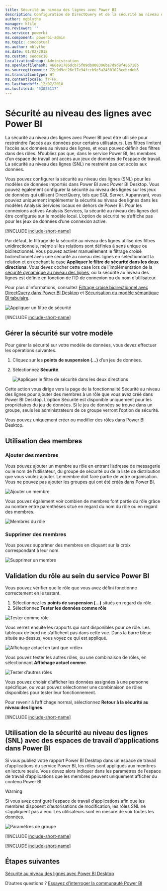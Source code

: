```yaml
---
title: Sécurité au niveau des lignes avec Power BI
description: Configuration de DirectQuery et de la sécurité au niveau des lignes pour les jeux de données importés dans le service Power BI
author: mgblythe
manager: kfile
ms.reviewer: ''
ms.service: powerbi
ms.component: powerbi-admin
ms.topic: conceptual
ms.author: mblythe
ms.date: 01/02/2018
ms.custom: seodec18
LocalizationGroup: Administration
ms.openlocfilehash: 466e91786dcb75f09db808306ba7d9d9f486718b
ms.sourcegitcommit: 72c9d9ec26e17e94fccb9c5a24301028cebcdeb5
ms.translationtype: HT
ms.contentlocale: fr-FR
ms.lasthandoff: 12/07/2018
ms.locfileid: "53025117"
---
```

# <a name="row-level-security-rls-with-power-bi"></a>Sécurité au niveau des lignes avec Power BI

La sécurité au niveau des lignes avec Power BI peut être utilisée pour restreindre l’accès aux données pour certains utilisateurs. Les filtres limitent l’accès aux données au niveau des lignes, et vous pouvez définir des filtres dans des rôles. N’oubliez pas que, dans le service Power BI, les membres d’un espace de travail ont accès aux jeux de données de l’espace de travail. La sécurité au niveau des lignes (SNL) ne restreint pas cet accès aux données.

Vous pouvez configurer la sécurité au niveau des lignes (SNL) pour les modèles de données importés dans Power BI avec Power BI Desktop. Vous pouvez également configurer la sécurité au niveau des lignes sur les jeux de données qui utilisent DirectQuery, tels que SQL Server. Auparavant, vous pouviez uniquement implémenter la sécurité au niveau des lignes dans les modèles Analysis Services locaux en dehors de Power BI. Pour les connexions actives Analysis Services, la sécurité au niveau des lignes doit être configurée sur le modèle local. L’option de sécurité ne s’affiche pas pour les jeux de données d’une connexion active.

[!INCLUDE [include-short-name](./includes/rls-desktop-define-roles.md)]

Par défaut, le filtrage de la sécurité au niveau des lignes utilise des filtres unidirectionnels, même si les relations sont définies à sens unique ou bidirectionnel. Vous pouvez activer manuellement le filtrage croisé bidirectionnel avec une sécurité au niveau des lignes en sélectionnant la relation et en cochant la case **Appliquer le filtre de sécurité dans les deux directions**. Vous devez cocher cette case lors de l’implémentation de la [sécurité dynamique au niveau des lignes](https://docs.microsoft.com/sql/analysis-services/supplemental-lesson-implement-dynamic-security-by-using-row-filters), où la sécurité au niveau des lignes est définie en fonction de l’ID de connexion ou du nom d’utilisateur.

Pour plus d’informations, consultez [Filtrage croisé bidirectionnel avec DirectQuery dans Power BI Desktop](desktop-bidirectional-filtering.md) et [Sécurisation du modèle sémantique BI tabulaire](http://download.microsoft.com/download/D/2/0/D20E1C5F-72EA-4505-9F26-FEF9550EFD44/Securing%20the%20Tabular%20BI%20Semantic%20Model.docx).

![Appliquer un filtre de sécurité](media/service-admin-rls/rls-apply-security-filter.png)


[!INCLUDE [include-short-name](./includes/rls-desktop-view-as-roles.md)]

## <a name="manage-security-on-your-model"></a>Gérer la sécurité sur votre modèle

Pour gérer la sécurité sur votre modèle de données, vous devez effectuer les opérations suivantes.

1. Cliquez sur les **points de suspension (…)** d’un jeu de données.
2. Sélectionnez **Sécurité**.
   
   ![Appliquer le filtre de sécurité dans les deux directions](media/service-admin-rls/rls-security.png)

Cette action vous dirige vers la page de la fonctionnalité Sécurité au niveau des lignes pour ajouter des membres à un rôle que vous avez créé dans Power BI Desktop. L’option Sécurité est disponible uniquement pour les propriétaires du jeu de données. Si le jeu de données se trouve dans un groupe, seuls les administrateurs de ce groupe verront l’option de sécurité. 

Vous pouvez uniquement créer ou modifier des rôles dans Power BI Desktop.

## <a name="working-with-members"></a>Utilisation des membres

### <a name="add-members"></a>Ajouter des membres

Vous pouvez ajouter un membre au rôle en entrant l’adresse de messagerie ou le nom de l’utilisateur, du groupe de sécurité ou de la liste de distribution que vous voulez ajouter. Le membre doit faire partie de votre organisation. Vous ne pouvez pas ajouter les groupes qui ont été créés dans Power BI.

![Ajouter un membre](media/service-admin-rls/rls-add-member.png)

Vous pouvez également voir combien de membres font partie du rôle grâce au nombre entre parenthèses situé en regard du nom du rôle ou en regard des membres.

![Membres du rôle](media/service-admin-rls/rls-member-count.png)

### <a name="remove-members"></a>Supprimer des membres

Vous pouvez supprimer des membres en cliquant sur la croix correspondant à leur nom. 

![Supprimer un membre](media/service-admin-rls/rls-remove-member.png)

## <a name="validating-the-role-within-the-power-bi-service"></a>Validation du rôle au sein du service Power BI

Vous pouvez vérifier que le rôle que vous avez défini fonctionne correctement en le testant. 

1. Sélectionnez les **points de suspension (...)** situés en regard du rôle.
2. Sélectionnez **Tester les données comme rôle**

![Tester comme rôle](media/service-admin-rls/rls-test-role.png)

Vous verrez ensuite les rapports qui sont disponibles pour ce rôle. Les tableaux de bord ne s’affichent pas dans cette vue. Dans la barre bleue située au-dessus, vous voyez ce qui est appliqué.

![Affichage actuel en tant que <rôle>](media/service-admin-rls/rls-test-role2.png)

Vous pouvez tester les autres rôles, ou une combinaison de rôles, en sélectionnant **Affichage actuel comme**.

![Tester d’autres rôles](media/service-admin-rls/rls-test-role3.png)

Vous pouvez choisir d’afficher les données assignées à une personne spécifique, ou vous pouvez sélectionner une combinaison de rôles disponibles pour tester leur fonctionnement. 

Pour revenir à l’affichage normal, sélectionnez **Retour à la sécurité au niveau des lignes**.

[!INCLUDE [include-short-name](./includes/rls-usernames.md)]

## <a name="using-rls-with-app-workspaces-in-power-bi"></a>Utilisation de la sécurité au niveau des lignes (SNL) avec des espaces de travail d’applications dans Power BI

Si vous publiez votre rapport Power BI Desktop dans un espace de travail d’applications du service Power BI, les rôles sont appliqués aux membres en lecture seule. Vous devez alors indiquer dans les paramètres de l’espace de travail d’applications que les membres peuvent uniquement afficher du contenu Power BI.

> [!WARNING]
> Si vous avez configuré l’espace de travail d’applications afin que les membres disposent d’autorisations de modification, les rôles SNL ne s’appliquent pas à eux. Les utilisateurs sont en mesure de voir toutes les données.

![Paramètres de groupe](media/service-admin-rls/rls-group-settings.png)

[!INCLUDE [include-short-name](./includes/rls-limitations.md)]

[!INCLUDE [include-short-name](./includes/rls-faq.md)]

## <a name="next-steps"></a>Étapes suivantes
[Sécurité au niveau des lignes avec Power BI Desktop](desktop-rls.md)  

D’autres questions ? [Essayez d’interroger la communauté Power BI](http://community.powerbi.com/)